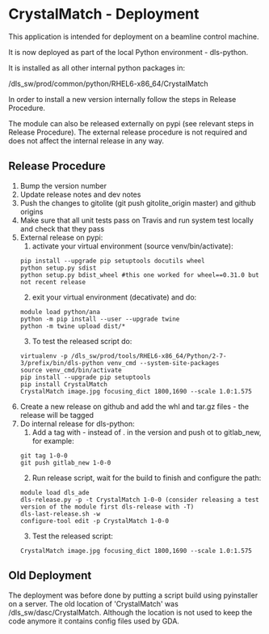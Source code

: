 # CrystalMatch - Deployment

This application is intended for deployment on a beamline control machine.

It is now deployed as part of the local Python environment - dls-python.

It is installed as all other internal python packages in:

/dls_sw/prod/common/python/RHEL6-x86_64/CrystalMatch

In order to install a new version internally follow the steps in Release Procedure.

The module can also be released externally on pypi (see relevant steps in Release Procedure).
The external release procedure is not required and does not affect the internal release in any way.

## Release Procedure

1. Bump the version number
2. Update release notes and dev notes
3. Push the changes to gitolite (git push gitolite_origin master) and github origins
4. Make sure that all unit tests pass on Travis and run system test locally and check that they pass
5. External release on pypi:
    1. activate your virtual environment (source venv/bin/activate):
    ```
    pip install --upgrade pip setuptools docutils wheel
    python setup.py sdist
    python setup.py bdist_wheel #this one worked for wheel==0.31.0 but not recent release
    ```
    2. exit your virtual environment (decativate) and do:
    ```
    module load python/ana
    python -m pip install --user --upgrade twine
    python -m twine upload dist/*
    ```
    3. To test the released script do:
    ```
    virtualenv -p /dls_sw/prod/tools/RHEL6-x86_64/Python/2-7-3/prefix/bin/dls-python venv_cmd --system-site-packages
    source venv_cmd/bin/activate
    pip install --upgrade pip setuptools
    pip install CrystalMatch
    CrystalMatch image.jpg focusing_dict 1800,1690 --scale 1.0:1.575
    ```
6. Create a new release on github and add the whl and tar.gz files - the release will be tagged
7. Do internal release for dls-python:
    1. Add a tag with - instead of . in the version and push ot to gitlab_new, for example:
    ```
    git tag 1-0-0
    git push gitlab_new 1-0-0
    ```
    2. Run release script, wait for the build to finish and configure the path:
    ```
    module load dls_ade
    dls-release.py -p -t CrystalMatch 1-0-0 (consider releasing a test version of the module first dls-release with -T)
    dls-last-release.sh -w
    configure-tool edit -p CrystalMatch 1-0-0
    ```
    3. Test the released script:
    ```
    CrystalMatch image.jpg focusing_dict 1800,1690 --scale 1.0:1.575
    ```

## Old Deployment

The deployment was before done by putting a script build using pyinstaller on a server.
The old location of 'CrystalMatch' was /dls_sw/dasc/CrystalMatch.
Although the location is not used to keep the code anymore it contains config files used by GDA.
